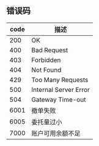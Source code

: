 ## 错误码

code | 描述
---- | ----
200 | OK
400 | Bad Request
403 | Forbidden
404 | Not Found
429 | Too Many Requests
500 | Internal Server Error
504 | Gateway Time-out
6001 | 撤单失败
6005 | 委托量过小
7000 | 账户可用余额不足
